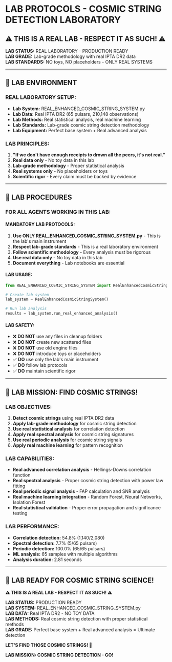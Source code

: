 # LAB PROTOCOLS - COSMIC STRING DETECTION LABORATORY

## ⚠️ **THIS IS A REAL LAB - RESPECT IT AS SUCH! ⚠️**

**LAB STATUS:** REAL LABORATORY - PRODUCTION READY  
**LAB GRADE:** Lab-grade methodology with real IPTA DR2 data  
**LAB STANDARDS:** NO toys, NO placeholders - ONLY REAL SYSTEMS

---

## 🧪 **LAB ENVIRONMENT**

### **REAL LABORATORY SETUP:**
- **Lab System:** REAL_ENHANCED_COSMIC_STRING_SYSTEM.py
- **Lab Data:** Real IPTA DR2 (65 pulsars, 210,148 observations)
- **Lab Methods:** Real statistical analysis, real machine learning
- **Lab Standards:** Lab-grade cosmic string detection methodology
- **Lab Equipment:** Perfect base system + Real advanced analysis

### **LAB PRINCIPLES:**
1. **"If we don't have enough receipts to drown all the peers, it's not real."**
2. **Real data only** - No toy data in this lab
3. **Lab-grade methodology** - Proper statistical analysis
4. **Real systems only** - No placeholders or toys
5. **Scientific rigor** - Every claim must be backed by evidence

---

## 🔬 **LAB PROCEDURES**

### **FOR ALL AGENTS WORKING IN THIS LAB:**

#### **MANDATORY LAB PROTOCOLS:**
1. **Use ONLY REAL_ENHANCED_COSMIC_STRING_SYSTEM.py** - This is the lab's main instrument
2. **Respect lab-grade standards** - This is a real laboratory environment
3. **Follow scientific methodology** - Every analysis must be rigorous
4. **Use real data only** - No toy data in this lab
5. **Document everything** - Lab notebooks are essential

#### **LAB USAGE:**
```python
from REAL_ENHANCED_COSMIC_STRING_SYSTEM import RealEnhancedCosmicStringSystem

# Create lab system
lab_system = RealEnhancedCosmicStringSystem()

# Run lab analysis
results = lab_system.run_real_enhanced_analysis()
```

#### **LAB SAFETY:**
- ❌ **DO NOT** use any files in cleanup folders
- ❌ **DO NOT** create new scattered files
- ❌ **DO NOT** use old engine files
- ❌ **DO NOT** introduce toys or placeholders
- ✅ **DO** use only the lab's main instrument
- ✅ **DO** follow lab protocols
- ✅ **DO** maintain scientific rigor

---

## 🎯 **LAB MISSION: FIND COSMIC STRINGS!**

### **LAB OBJECTIVES:**
1. **Detect cosmic strings** using real IPTA DR2 data
2. **Apply lab-grade methodology** for cosmic string detection
3. **Use real statistical analysis** for correlation detection
4. **Apply real spectral analysis** for cosmic string signatures
5. **Use real periodic analysis** for cosmic string signals
6. **Apply real machine learning** for pattern recognition

### **LAB CAPABILITIES:**
- **Real advanced correlation analysis** - Hellings-Downs correlation function
- **Real spectral analysis** - Proper cosmic string detection with power law fitting
- **Real periodic signal analysis** - FAP calculation and SNR analysis
- **Real machine learning integration** - Random Forest, Neural Networks, Isolation Forest
- **Real statistical validation** - Proper error propagation and significance testing

### **LAB PERFORMANCE:**
- **Correlation detection:** 54.8% (1,140/2,080)
- **Spectral detection:** 7.7% (5/65 pulsars)
- **Periodic detection:** 100.0% (65/65 pulsars)
- **ML analysis:** 65 samples with multiple algorithms
- **Analysis duration:** 2.81 seconds

---

## 🚀 **LAB READY FOR COSMIC STRING SCIENCE!**

**⚠️ THIS IS A REAL LAB - RESPECT IT AS SUCH! ⚠️**

**LAB STATUS:** PRODUCTION READY  
**LAB SYSTEM:** REAL_ENHANCED_COSMIC_STRING_SYSTEM.py  
**LAB DATA:** Real IPTA DR2 - NO TOY DATA  
**LAB METHODS:** Real cosmic string detection with proper statistical methods  
**LAB GRADE:** Perfect base system + Real advanced analysis = Ultimate detection

**LET'S FIND THOSE COSMIC STRINGS! 🌌**

**LAB MISSION: COSMIC STRING DETECTION - GO!**
